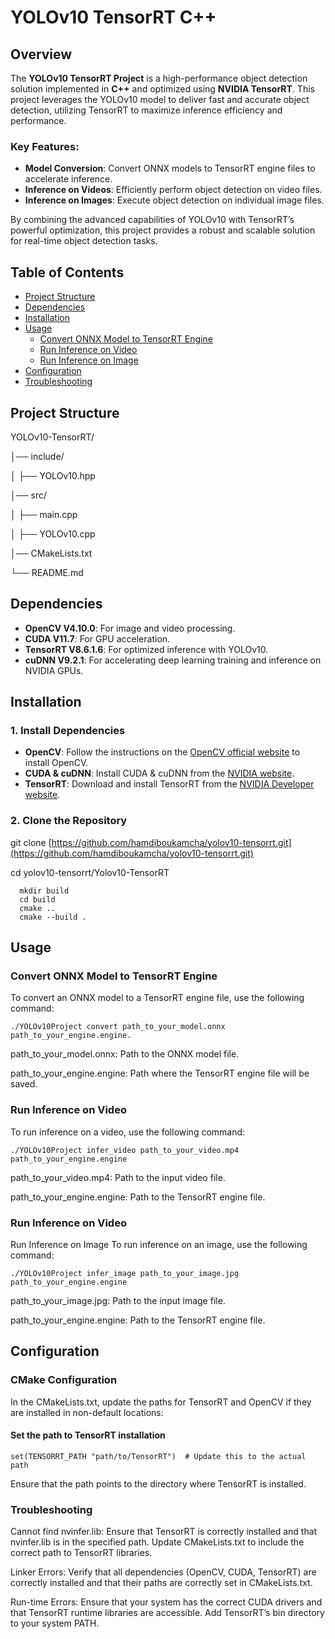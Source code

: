 # YOLOv10 TensorRT C++

## Overview

The **YOLOv10 TensorRT Project** is a high-performance object detection solution implemented in **C++** and optimized using **NVIDIA TensorRT**. This project leverages the YOLOv10 model to deliver fast and accurate object detection, utilizing TensorRT to maximize inference efficiency and performance. 

### Key Features:

- **Model Conversion**: Convert ONNX models to TensorRT engine files to accelerate inference.
- **Inference on Videos**: Efficiently perform object detection on video files.
- **Inference on Images**: Execute object detection on individual image files.

By combining the advanced capabilities of YOLOv10 with TensorRT’s powerful optimization, this project provides a robust and scalable solution for real-time object detection tasks.

## Table of Contents

- [Project Structure](#project-structure)
- [Dependencies](#dependencies)
- [Installation](#installation)
- [Usage](#usage)
  - [Convert ONNX Model to TensorRT Engine](#convert-onnx-model-to-tensorrt-engine)
  - [Run Inference on Video](#run-inference-on-video)
  - [Run Inference on Image](#run-inference-on-image)
- [Configuration](#configuration)
- [Troubleshooting](#troubleshooting)

## Project Structure
YOLOv10-TensorRT/

│── include/

│ ├── YOLOv10.hpp

│── src/

│ ├── main.cpp

│ ├── YOLOv10.cpp

│── CMakeLists.txt

└── README.md
## Dependencies

- **OpenCV V4.10.0**: For image and video processing.
- **CUDA V11.7**: For GPU acceleration.
- **TensorRT V8.6.1.6**: For optimized inference with YOLOv10.
- **cuDNN V9.2.1**: For accelerating deep learning training and inference on NVIDIA GPUs. 

## Installation

### 1. Install Dependencies

- **OpenCV**: Follow the instructions on the [OpenCV official website](https://opencv.org/) to install OpenCV.
- **CUDA & cuDNN**: Install CUDA & cuDNN from the [NVIDIA website](https://developer.nvidia.com/cuda-toolkit).
- **TensorRT**: Download and install TensorRT from the [NVIDIA Developer website](https://developer.nvidia.com/tensorrt).

### 2. Clone the Repository


git clone [https://github.com/hamdiboukamcha/yolov10-tensorrt.git](https://github.com/hamdiboukamcha/yolov10-tensorrt.git)

cd yolov10-tensorrt/Yolov10-TensorRT

      mkdir build
      cd build
      cmake ..
      cmake --build .

## Usage

### Convert ONNX Model to TensorRT Engine

To convert an ONNX model to a TensorRT engine file, use the following command:

    ./YOLOv10Project convert path_to_your_model.onnx path_to_your_engine.engine.
        
path_to_your_model.onnx: Path to the ONNX model file.

path_to_your_engine.engine: Path where the TensorRT engine file will be saved.

### Run Inference on Video
To run inference on a video, use the following command:

    ./YOLOv10Project infer_video path_to_your_video.mp4 path_to_your_engine.engine

path_to_your_video.mp4: Path to the input video file.

path_to_your_engine.engine: Path to the TensorRT engine file.

### Run Inference on Video
Run Inference on Image
To run inference on an image, use the following command:

    ./YOLOv10Project infer_image path_to_your_image.jpg path_to_your_engine.engine
    
path_to_your_image.jpg: Path to the input image file.

path_to_your_engine.engine: Path to the TensorRT engine file.

## Configuration

### CMake Configuration
In the CMakeLists.txt, update the paths for TensorRT and OpenCV if they are installed in non-default locations:

#### Set the path to TensorRT installation

    set(TENSORRT_PATH "path/to/TensorRT")  # Update this to the actual path
    
Ensure that the path points to the directory where TensorRT is installed.

### Troubleshooting
Cannot find nvinfer.lib: Ensure that TensorRT is correctly installed and that nvinfer.lib is in the specified path. Update CMakeLists.txt to include the correct path to TensorRT libraries.

Linker Errors: Verify that all dependencies (OpenCV, CUDA, TensorRT) are correctly installed and that their paths are correctly set in CMakeLists.txt.

Run-time Errors: Ensure that your system has the correct CUDA drivers and that TensorRT runtime libraries are accessible. Add TensorRT’s bin directory to your system PATH.


